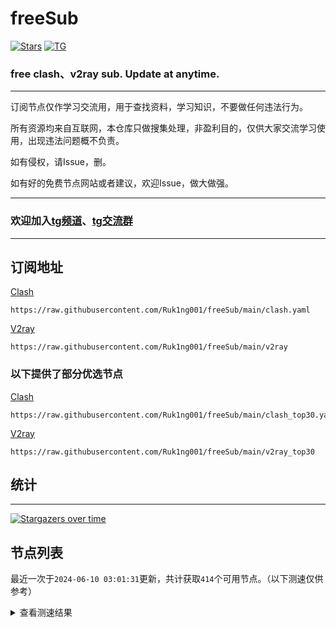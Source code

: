 # freeSub
[![Stars](https://img.shields.io/github/stars/Ruk1ng001/freeSub)](https://github.com/Ruk1ng001/freeSub/stargazers)
[![TG](https://img.shields.io/badge/Telegram-gray?logo=Telegram)](https://t.me/Ruk1ng001)
### free clash、v2ray sub. Update at anytime.

---

订阅节点仅作学习交流用，用于查找资料，学习知识，不要做任何违法行为。

所有资源均来自互联网，本仓库只做搜集处理，非盈利目的，仅供大家交流学习使用，出现违法问题概不负责。

如有侵权，请Issue，删。

如有好的免费节点网站或者建议，欢迎Issue，做大做强。

---

### 欢迎加入[tg频道](https://t.me/Ruk1ng001)、[tg交流群](https://t.me/+-e-b04EE5Cw2NmU1)

---

## 订阅地址
[Clash](https://raw.githubusercontent.com/Ruk1ng001/freeSub/main/clash.yaml)
```
https://raw.githubusercontent.com/Ruk1ng001/freeSub/main/clash.yaml
```
[V2ray](https://raw.githubusercontent.com/Ruk1ng001/freeSub/main/v2ray)
```
https://raw.githubusercontent.com/Ruk1ng001/freeSub/main/v2ray
```
### 以下提供了部分优选节点

[Clash](https://raw.githubusercontent.com/Ruk1ng001/freeSub/main/clash_top30.yaml)
```
https://raw.githubusercontent.com/Ruk1ng001/freeSub/main/clash_top30.yaml
```
[V2ray](https://raw.githubusercontent.com/Ruk1ng001/freeSub/main/v2ray_top30)
```
https://raw.githubusercontent.com/Ruk1ng001/freeSub/main/v2ray_top30
```

## 统计

---

[![Stargazers over time](https://starchart.cc/Ruk1ng001/freeSub.svg)](https://starchart.cc/Ruk1ng001/freeSub)

## 节点列表

最近一次于`2024-06-10 03:01:31`更新，共计获取`414`个可用节点。（以下测速仅供参考）

<details> <summary>查看测速结果</summary>

| 序号 | 节点 | 带宽 | 延迟 |
|:--:|:--:|:--:|:--:|
 | 1 | HK😈github.com/Ruk1ng001_-1651480444 | 4.13MB/s | 396.00ms |
 | 2 | HK😈github.com/Ruk1ng001_-374791528 | 3.98MB/s | 412.00ms |
 | 3 | CA😈github.com/Ruk1ng001_1849366068 | 3.79MB/s | 438.00ms |
 | 4 | SG😈github.com/Ruk1ng001_-559144570 | 3.71MB/s | 611.00ms |
 | 5 | SG😈github.com/Ruk1ng001_-461825117 | 3.64MB/s | 644.00ms |
 | 6 | SG😈github.com/Ruk1ng001_246982303 | 3.61MB/s | 595.00ms |
 | 7 | SG😈github.com/Ruk1ng001_-1606721843 | 3.53MB/s | 592.00ms |
 | 8 | SG😈github.com/Ruk1ng001_-2037179900 | 3.50MB/s | 609.00ms |
 | 9 | SG😈github.com/Ruk1ng001_647515198 | 3.46MB/s | 637.00ms |
 | 10 | SG😈github.com/Ruk1ng001_-187321757 | 3.45MB/s | 688.00ms |
 | 11 | SG😈github.com/Ruk1ng001_-79216298 | 3.35MB/s | 790.00ms |
 | 12 | SG😈github.com/Ruk1ng001_1338708531 | 3.33MB/s | 574.00ms |
 | 13 | SG😈github.com/Ruk1ng001_-759104035 | 3.33MB/s | 828.00ms |
 | 14 | JP😈github.com/Ruk1ng001_1366018323 | 3.31MB/s | 645.00ms |
 | 15 | SG😈github.com/Ruk1ng001_-1921750916 | 3.29MB/s | 687.00ms |
 | 16 | Other😈github.com/Ruk1ng001_602995072 | 3.24MB/s | 451.00ms |
 | 17 | JP😈github.com/Ruk1ng001_1260777714 | 3.23MB/s | 716.00ms |
 | 18 | SG😈github.com/Ruk1ng001_526691021 | 3.14MB/s | 608.00ms |
 | 19 | SG😈github.com/Ruk1ng001_-517296329 | 3.13MB/s | 778.00ms |
 | 20 | SG😈github.com/Ruk1ng001_-314241037 | 3.13MB/s | 673.00ms |
 | 21 | SG😈github.com/Ruk1ng001_944274665 | 3.12MB/s | 659.00ms |
 | 22 | SG😈github.com/Ruk1ng001_1468378961 | 3.10MB/s | 762.00ms |
 | 23 | SG😈github.com/Ruk1ng001_-2031850954 | 3.06MB/s | 663.00ms |
 | 24 | SG😈github.com/Ruk1ng001_1407361032 | 3.05MB/s | 623.00ms |
 | 25 | SG😈github.com/Ruk1ng001_-2023935664 | 3.03MB/s | 825.00ms |
 | 26 | SG😈github.com/Ruk1ng001_339902524 | 3.02MB/s | 673.00ms |
 | 27 | SG😈github.com/Ruk1ng001_1129886123 | 3.02MB/s | 642.00ms |
 | 28 | SG😈github.com/Ruk1ng001_-119933213 | 2.98MB/s | 636.00ms |
 | 29 | CN😈github.com/Ruk1ng001_688576700 | 2.97MB/s | 727.00ms |
 | 30 | SG😈github.com/Ruk1ng001_550871348 | 2.97MB/s | 651.00ms |
 | 31 | SG😈github.com/Ruk1ng001_-346607486 | 2.96MB/s | 657.00ms |
 | 32 | SG😈github.com/Ruk1ng001_-94688890 | 2.96MB/s | 821.00ms |
 | 33 | SG😈github.com/Ruk1ng001_-1245330295 | 2.91MB/s | 661.00ms |
 | 34 | SG😈github.com/Ruk1ng001_445180895 | 2.90MB/s | 911.00ms |
 | 35 | JP😈github.com/Ruk1ng001_-1455718177 | 2.89MB/s | 573.00ms |
 | 36 | CN😈github.com/Ruk1ng001_-1445423274 | 2.85MB/s | 342.00ms |
 | 37 | SG😈github.com/Ruk1ng001_1136551467 | 2.76MB/s | 656.00ms |
 | 38 | SG😈github.com/Ruk1ng001_-808229198 | 2.61MB/s | 846.00ms |
 | 39 | CN😈github.com/Ruk1ng001_-1437563166 | 2.61MB/s | 317.00ms |
 | 40 | JP😈github.com/Ruk1ng001_1145725734 | 2.37MB/s | 897.00ms |
 | 41 | CN😈github.com/Ruk1ng001_-372369807 | 2.30MB/s | 462.00ms |
 | 42 | SG😈github.com/Ruk1ng001_526474606 | 2.25MB/s | 699.00ms |
 | 43 | SG😈github.com/Ruk1ng001_-476011530 | 2.21MB/s | 686.00ms |
 | 44 | JP😈github.com/Ruk1ng001_-1990115634 | 2.20MB/s | 552.00ms |
 | 45 | JP😈github.com/Ruk1ng001_1063907809 | 2.18MB/s | 691.00ms |
 | 46 | KR😈github.com/Ruk1ng001_666683947 | 2.06MB/s | 621.00ms |
 | 47 | TW😈github.com/Ruk1ng001_-377747700 | 2.04MB/s | 1718.00ms |
 | 48 | SG😈github.com/Ruk1ng001_1626271384 | 1.98MB/s | 678.00ms |
 | 49 | UM😈github.com/Ruk1ng001_532150856 | 1.90MB/s | 823.00ms |
 | 50 | CH😈github.com/Ruk1ng001_-1001960495 | 1.84MB/s | 1894.00ms |
 | 51 | Asia😈github.com/Ruk1ng001_377924239 | 1.79MB/s | 2997.00ms |
 | 52 | TW😈github.com/Ruk1ng001_-217803384 | 1.71MB/s | 823.00ms |
 | 53 | SG😈github.com/Ruk1ng001_-2091260362 | 1.69MB/s | 1026.00ms |
 | 54 | SG😈github.com/Ruk1ng001_-1346443309 | 1.67MB/s | 992.00ms |
 | 55 | CN😈github.com/Ruk1ng001_-1037551786 | 1.63MB/s | 538.00ms |
 | 56 | SG😈github.com/Ruk1ng001_-48791269 | 1.56MB/s | 1077.00ms |
 | 57 | KR😈github.com/Ruk1ng001_-252815427 | 1.50MB/s | 525.00ms |
 | 58 | CA😈github.com/Ruk1ng001_-1094650613 | 1.49MB/s | 1365.00ms |
 | 59 | CA😈github.com/Ruk1ng001_473767417 | 1.49MB/s | 1272.00ms |
 | 60 | UM😈github.com/Ruk1ng001_-1854220294 | 1.45MB/s | 905.00ms |
 | 61 | UM😈github.com/Ruk1ng001_114711799 | 1.43MB/s | 1019.00ms |
 | 62 | CA😈github.com/Ruk1ng001_-883207488 | 1.42MB/s | 1490.00ms |
 | 63 | TW😈github.com/Ruk1ng001_-918626143 | 1.42MB/s | 1661.00ms |
 | 64 | HK😈github.com/Ruk1ng001_-592931911 | 1.39MB/s | 939.00ms |
 | 65 | HK😈github.com/Ruk1ng001_-53588819 | 1.36MB/s | 797.00ms |
 | 66 | CA😈github.com/Ruk1ng001_-1037727474 | 1.35MB/s | 1465.00ms |
 | 67 | Americas😈github.com/Ruk1ng001_200979588 | 1.29MB/s | 1411.00ms |
 | 68 | Americas😈github.com/Ruk1ng001_1957293669 | 1.25MB/s | 1037.00ms |
 | 69 | UM😈github.com/Ruk1ng001_-1722029935 | 1.25MB/s | 1158.00ms |
 | 70 | CA😈github.com/Ruk1ng001_1626132040 | 1.25MB/s | 1679.00ms |
 | 71 | UM😈github.com/Ruk1ng001_-1316915148 | 1.24MB/s | 2072.00ms |
 | 72 | NL😈github.com/Ruk1ng001_1446756680 | 1.23MB/s | 956.00ms |
 | 73 | CA😈github.com/Ruk1ng001_-197129898 | 1.23MB/s | 1484.00ms |
 | 74 | JP😈github.com/Ruk1ng001_2104920200 | 1.23MB/s | 820.00ms |
 | 75 | CA😈github.com/Ruk1ng001_1321573364 | 1.21MB/s | 1022.00ms |
 | 76 | CA😈github.com/Ruk1ng001_-355151149 | 1.20MB/s | 1598.00ms |
 | 77 | UM😈github.com/Ruk1ng001_629981807 | 1.20MB/s | 1051.00ms |
 | 78 | SG😈github.com/Ruk1ng001_-1478423456 | 1.14MB/s | 444.00ms |
 | 79 | CA😈github.com/Ruk1ng001_-445362946 | 1.13MB/s | 1528.00ms |
 | 80 | HK😈github.com/Ruk1ng001_1684097076 | 1.12MB/s | 1148.00ms |
 | 81 | Americas😈github.com/Ruk1ng001_-1039305949 | 1.12MB/s | 1189.00ms |
 | 82 | Euro😈github.com/Ruk1ng001_1960016614 | 1.08MB/s | 1780.00ms |
 | 83 | CA😈github.com/Ruk1ng001_-1732463904 | 1.06MB/s | 1815.00ms |
 | 84 | UM😈github.com/Ruk1ng001_-179314871 | 1.06MB/s | 1692.00ms |
 | 85 | CA😈github.com/Ruk1ng001_1107270903 | 1.05MB/s | 1784.00ms |
 | 86 | CA😈github.com/Ruk1ng001_692031390 | 1.04MB/s | 1821.00ms |
 | 87 | UM😈github.com/Ruk1ng001_2054894954 | 1.02MB/s | 1188.00ms |
 | 88 | UM😈github.com/Ruk1ng001_-2100351759 | 1.02MB/s | 1232.00ms |
 | 89 | TW😈github.com/Ruk1ng001_992932582 | 1.01MB/s | 2215.00ms |
 | 90 | CN😈github.com/Ruk1ng001_627584863 | 1.01MB/s | 1351.00ms |
 | 91 | UM😈github.com/Ruk1ng001_-1986465562 | 1023.79KB/s | 1196.00ms |
 | 92 | HK😈github.com/Ruk1ng001_-1850575116 | 1022.52KB/s | 1751.00ms |
 | 93 | CA😈github.com/Ruk1ng001_878724872 | 1022.48KB/s | 1559.00ms |
 | 94 | CA😈github.com/Ruk1ng001_1610677667 | 1015.76KB/s | 1846.00ms |
 | 95 | US😈github.com/Ruk1ng001_-1409672655 | 1015.20KB/s | 1269.00ms |
 | 96 | HK😈github.com/Ruk1ng001_1701022103 | 1007.95KB/s | 1538.00ms |
 | 97 | RU😈github.com/Ruk1ng001_528691366 | 1006.25KB/s | 1735.00ms |
 | 98 | Euro😈github.com/Ruk1ng001_25263239 | 1004.42KB/s | 1604.00ms |
 | 99 | UM😈github.com/Ruk1ng001_1472351678 | 994.23KB/s | 1239.00ms |
 | 100 | HK😈github.com/Ruk1ng001_376741775 | 992.09KB/s | 1804.00ms |
 | 101 | Other😈github.com/Ruk1ng001_1258538554 | 986.90KB/s | 1414.00ms |
 | 102 | CN😈github.com/Ruk1ng001_-458616036 | 983.01KB/s | 1299.00ms |
 | 103 | FR😈github.com/Ruk1ng001_-1428083914 | 971.65KB/s | 839.00ms |
 | 104 | NL😈github.com/Ruk1ng001_-1015548933 | 964.06KB/s | 1389.00ms |
 | 105 | UM😈github.com/Ruk1ng001_-1920061911 | 957.75KB/s | 1393.00ms |
 | 106 | Americas😈github.com/Ruk1ng001_1872203785 | 945.99KB/s | 1889.00ms |
 | 107 | NL😈github.com/Ruk1ng001_-1059410687 | 936.48KB/s | 1388.00ms |
 | 108 | Americas😈github.com/Ruk1ng001_1388672434 | 933.53KB/s | 1974.00ms |
 | 109 | CA😈github.com/Ruk1ng001_1132634313 | 931.57KB/s | 963.00ms |
 | 110 | US😈github.com/Ruk1ng001_351015876 | 927.27KB/s | 1592.00ms |
 | 111 | Other😈github.com/Ruk1ng001_377072316 | 926.86KB/s | 968.00ms |
 | 112 | CN😈github.com/Ruk1ng001_-1830203450 | 911.21KB/s | 1311.00ms |
 | 113 | RU😈github.com/Ruk1ng001_2002540013 | 907.09KB/s | 1064.00ms |
 | 114 | GB😈github.com/Ruk1ng001_1177065617 | 902.74KB/s | 1017.00ms |
 | 115 | CA😈github.com/Ruk1ng001_1922561286 | 893.02KB/s | 1608.00ms |
 | 116 | PL😈github.com/Ruk1ng001_-2052711301 | 891.32KB/s | 819.00ms |
 | 117 | Other😈github.com/Ruk1ng001_1940263112 | 887.07KB/s | 1024.00ms |
 | 118 | PL😈github.com/Ruk1ng001_232938967 | 886.37KB/s | 872.00ms |
 | 119 | CA😈github.com/Ruk1ng001_-1555499648 | 884.72KB/s | 1568.00ms |
 | 120 | LT😈github.com/Ruk1ng001_1266389250 | 880.43KB/s | 1457.00ms |
 | 121 | CN😈github.com/Ruk1ng001_-1317370801 | 878.97KB/s | 1276.00ms |
 | 122 | CN😈github.com/Ruk1ng001_-112807792 | 873.44KB/s | 362.00ms |
 | 123 | HK😈github.com/Ruk1ng001_1925972135 | 871.53KB/s | 1681.00ms |
 | 124 | US😈github.com/Ruk1ng001_1506970697 | 869.36KB/s | 1452.00ms |
 | 125 | CA😈github.com/Ruk1ng001_2013868286 | 866.19KB/s | 1641.00ms |
 | 126 | SE😈github.com/Ruk1ng001_2088514619 | 865.70KB/s | 983.00ms |
 | 127 | SG😈github.com/Ruk1ng001_1227289747 | 857.74KB/s | 1037.00ms |
 | 128 | Other😈github.com/Ruk1ng001_1125428472 | 852.46KB/s | 1741.00ms |
 | 129 | FR😈github.com/Ruk1ng001_1511055292 | 850.63KB/s | 1666.00ms |
 | 130 | FR😈github.com/Ruk1ng001_-695916869 | 844.98KB/s | 1400.00ms |
 | 131 | NO😈github.com/Ruk1ng001_-1277862331 | 844.72KB/s | 1557.00ms |
 | 132 | PL😈github.com/Ruk1ng001_1831781205 | 842.82KB/s | 821.00ms |
 | 133 | GB😈github.com/Ruk1ng001_-1570583276 | 837.85KB/s | 766.00ms |
 | 134 | CA😈github.com/Ruk1ng001_-29038894 | 837.65KB/s | 1690.00ms |
 | 135 | CN😈github.com/Ruk1ng001_-523492545 | 832.69KB/s | 1521.00ms |
 | 136 | NL😈github.com/Ruk1ng001_-730927187 | 826.54KB/s | 752.00ms |
 | 137 | KR😈github.com/Ruk1ng001_-1492631877 | 823.88KB/s | 573.00ms |
 | 138 | US😈github.com/Ruk1ng001_856733282 | 819.89KB/s | 1379.00ms |
 | 139 | CN😈github.com/Ruk1ng001_1154722683 | 815.49KB/s | 1001.00ms |
 | 140 | US😈github.com/Ruk1ng001_1490566360 | 804.01KB/s | 802.00ms |
 | 141 | HK😈github.com/Ruk1ng001_-959133039 | 802.61KB/s | 1673.00ms |
 | 142 | RU😈github.com/Ruk1ng001_1716306703 | 801.54KB/s | 1219.00ms |
 | 143 | HK😈github.com/Ruk1ng001_1973023525 | 794.45KB/s | 1681.00ms |
 | 144 | PL😈github.com/Ruk1ng001_567418490 | 793.29KB/s | 873.00ms |
 | 145 | Other😈github.com/Ruk1ng001_-373948873 | 791.66KB/s | 948.00ms |
 | 146 | US😈github.com/Ruk1ng001_1749122084 | 791.11KB/s | 774.00ms |
 | 147 | HK😈github.com/Ruk1ng001_451823021 | 783.54KB/s | 1859.00ms |
 | 148 | CA😈github.com/Ruk1ng001_1223697151 | 779.98KB/s | 1958.00ms |
 | 149 | CA😈github.com/Ruk1ng001_747465568 | 763.47KB/s | 2090.00ms |
 | 150 | CN😈github.com/Ruk1ng001_-1379830420 | 761.96KB/s | 1304.00ms |
 | 151 | US😈github.com/Ruk1ng001_-594827141 | 760.42KB/s | 1128.00ms |
 | 152 | Euro😈github.com/Ruk1ng001_-1646686877 | 755.23KB/s | 1682.00ms |
 | 153 | FR😈github.com/Ruk1ng001_-1815876387 | 753.96KB/s | 896.00ms |
 | 154 | FR😈github.com/Ruk1ng001_-552765619 | 751.60KB/s | 875.00ms |
 | 155 | GB😈github.com/Ruk1ng001_-1780153314 | 749.74KB/s | 721.00ms |
 | 156 | TW😈github.com/Ruk1ng001_1188871526 | 748.74KB/s | 854.00ms |
 | 157 | Other😈github.com/Ruk1ng001_-331801907 | 747.25KB/s | 749.00ms |
 | 158 | Euro😈github.com/Ruk1ng001_1455062586 | 746.70KB/s | 1325.00ms |
 | 159 | CA😈github.com/Ruk1ng001_-1675528914 | 741.79KB/s | 1451.00ms |
 | 160 | GB😈github.com/Ruk1ng001_1856774158 | 738.63KB/s | 1058.00ms |
 | 161 | Other😈github.com/Ruk1ng001_-1553521564 | 738.55KB/s | 1002.00ms |
 | 162 | GB😈github.com/Ruk1ng001_-619836467 | 724.21KB/s | 1015.00ms |
 | 163 | UM😈github.com/Ruk1ng001_-142403679 | 718.63KB/s | 1006.00ms |
 | 164 | Americas😈github.com/Ruk1ng001_851266038 | 718.37KB/s | 1698.00ms |
 | 165 | Other😈github.com/Ruk1ng001_1469774087 | 717.18KB/s | 994.00ms |
 | 166 | CA😈github.com/Ruk1ng001_610920344 | 715.56KB/s | 2018.00ms |
 | 167 | US😈github.com/Ruk1ng001_1650935518 | 714.58KB/s | 765.00ms |
 | 168 | TW😈github.com/Ruk1ng001_-992709008 | 714.35KB/s | 1553.00ms |
 | 169 | FI😈github.com/Ruk1ng001_2050354158 | 711.03KB/s | 1340.00ms |
 | 170 | Other😈github.com/Ruk1ng001_1265616396 | 708.91KB/s | 1023.00ms |
 | 171 | FR😈github.com/Ruk1ng001_789564023 | 700.19KB/s | 1261.00ms |
 | 172 | US😈github.com/Ruk1ng001_-510164109 | 690.13KB/s | 1525.00ms |
 | 173 | FR😈github.com/Ruk1ng001_-1611703640 | 683.07KB/s | 1176.00ms |
 | 174 | US😈github.com/Ruk1ng001_1114225157 | 674.59KB/s | 938.00ms |
 | 175 | UM😈github.com/Ruk1ng001_164937138 | 673.79KB/s | 973.00ms |
 | 176 | US😈github.com/Ruk1ng001_-1626924134 | 665.84KB/s | 967.00ms |
 | 177 | US😈github.com/Ruk1ng001_-659159741 | 665.66KB/s | 966.00ms |
 | 178 | FR😈github.com/Ruk1ng001_-416544445 | 662.02KB/s | 1063.00ms |
 | 179 | US😈github.com/Ruk1ng001_808475711 | 659.53KB/s | 982.00ms |
 | 180 | US😈github.com/Ruk1ng001_1446474998 | 655.70KB/s | 966.00ms |
 | 181 | HK😈github.com/Ruk1ng001_554334355 | 646.72KB/s | 1866.00ms |
 | 182 | FR😈github.com/Ruk1ng001_-790404634 | 639.96KB/s | 914.00ms |
 | 183 | HK😈github.com/Ruk1ng001_870659819 | 637.61KB/s | 1623.00ms |
 | 184 | US😈github.com/Ruk1ng001_-45940764 | 631.31KB/s | 1011.00ms |
 | 185 | FR😈github.com/Ruk1ng001_-549524324 | 629.87KB/s | 1537.00ms |
 | 186 | US😈github.com/Ruk1ng001_575230156 | 629.57KB/s | 1020.00ms |
 | 187 | FR😈github.com/Ruk1ng001_-13297711 | 627.69KB/s | 1290.00ms |
 | 188 | SG😈github.com/Ruk1ng001_1345792036 | 626.59KB/s | 1084.00ms |
 | 189 | US😈github.com/Ruk1ng001_-264327907 | 623.78KB/s | 974.00ms |
 | 190 | HK😈github.com/Ruk1ng001_-1790088701 | 620.72KB/s | 1946.00ms |
 | 191 | HK😈github.com/Ruk1ng001_938775645 | 612.52KB/s | 1813.00ms |
 | 192 | UM😈github.com/Ruk1ng001_-1666842268 | 610.52KB/s | 2116.00ms |
 | 193 | KR😈github.com/Ruk1ng001_1407331690 | 607.49KB/s | 1050.00ms |
 | 194 | US😈github.com/Ruk1ng001_-1918453861 | 597.48KB/s | 814.00ms |
 | 195 | FR😈github.com/Ruk1ng001_589236884 | 595.46KB/s | 1861.00ms |
 | 196 | CN😈github.com/Ruk1ng001_-740276933 | 587.77KB/s | 1452.00ms |
 | 197 | CA😈github.com/Ruk1ng001_1851543490 | 586.62KB/s | 2087.00ms |
 | 198 | CN😈github.com/Ruk1ng001_-1843361734 | 584.44KB/s | 882.00ms |
 | 199 | HK😈github.com/Ruk1ng001_325520466 | 580.14KB/s | 1663.00ms |
 | 200 | Americas😈github.com/Ruk1ng001_1259541553 | 579.66KB/s | 1195.00ms |
 | 201 | CA😈github.com/Ruk1ng001_-1296741748 | 575.33KB/s | 2203.00ms |
 | 202 | NL😈github.com/Ruk1ng001_534039023 | 571.14KB/s | 1122.00ms |
 | 203 | Asia😈github.com/Ruk1ng001_87987879 | 554.73KB/s | 1347.00ms |
 | 204 | CN😈github.com/Ruk1ng001_859471878 | 548.10KB/s | 1041.00ms |
 | 205 | CN😈github.com/Ruk1ng001_-1885233791 | 543.77KB/s | 1619.00ms |
 | 206 | FI😈github.com/Ruk1ng001_1710689572 | 530.86KB/s | 1045.00ms |
 | 207 | HK😈github.com/Ruk1ng001_-1432403749 | 512.25KB/s | 1712.00ms |
 | 208 | CN😈github.com/Ruk1ng001_-1174444579 | 507.90KB/s | 1041.00ms |
 | 209 | CN😈github.com/Ruk1ng001_251629427 | 503.55KB/s | 1350.00ms |
 | 210 | UM😈github.com/Ruk1ng001_-1827284712 | 501.69KB/s | 1665.00ms |
 | 211 | SG😈github.com/Ruk1ng001_-1158400826 | 494.72KB/s | 824.00ms |
 | 212 | CA😈github.com/Ruk1ng001_-835428982 | 487.31KB/s | 1848.00ms |
 | 213 | Other😈github.com/Ruk1ng001_1086922309 | 485.31KB/s | 1916.00ms |
 | 214 | FR😈github.com/Ruk1ng001_49151771 | 472.21KB/s | 1104.00ms |
 | 215 | FR😈github.com/Ruk1ng001_738482068 | 464.18KB/s | 1864.00ms |
 | 216 | CA😈github.com/Ruk1ng001_-255750114 | 458.25KB/s | 1934.00ms |
 | 217 | CA😈github.com/Ruk1ng001_474559295 | 451.72KB/s | 2226.00ms |
 | 218 | FR😈github.com/Ruk1ng001_1128113646 | 440.21KB/s | 929.00ms |
 | 219 | HK😈github.com/Ruk1ng001_685956321 | 437.32KB/s | 1980.00ms |
 | 220 | RU😈github.com/Ruk1ng001_2036861106 | 419.47KB/s | 1286.00ms |
 | 221 | NL😈github.com/Ruk1ng001_1976716724 | 414.34KB/s | 1148.00ms |
 | 222 | Other😈github.com/Ruk1ng001_1582206346 | 405.72KB/s | 1789.00ms |
 | 223 | HK😈github.com/Ruk1ng001_-769803878 | 399.39KB/s | 1603.00ms |
 | 224 | TW😈github.com/Ruk1ng001_-1787215973 | 398.30KB/s | 1988.00ms |
 | 225 | HK😈github.com/Ruk1ng001_959108807 | 396.65KB/s | 2197.00ms |
 | 226 | FR😈github.com/Ruk1ng001_1514432225 | 396.35KB/s | 1874.00ms |
 | 227 | FR😈github.com/Ruk1ng001_2045795544 | 396.04KB/s | 1145.00ms |
 | 228 | HK😈github.com/Ruk1ng001_226062008 | 388.71KB/s | 2223.00ms |
 | 229 | TR😈github.com/Ruk1ng001_-369446960 | 386.96KB/s | 1101.00ms |
 | 230 | NL😈github.com/Ruk1ng001_-826808343 | 384.45KB/s | 1338.00ms |
 | 231 | HK😈github.com/Ruk1ng001_881172169 | 382.97KB/s | 2169.00ms |
 | 232 | FR😈github.com/Ruk1ng001_1063657475 | 381.90KB/s | 2114.00ms |
 | 233 | HK😈github.com/Ruk1ng001_-1040383912 | 379.54KB/s | 1939.00ms |
 | 234 | Americas😈github.com/Ruk1ng001_-1175857349 | 379.26KB/s | 2987.00ms |
 | 235 | HK😈github.com/Ruk1ng001_-409876956 | 375.91KB/s | 1564.00ms |
 | 236 | HK😈github.com/Ruk1ng001_-625979277 | 372.06KB/s | 1629.00ms |
 | 237 | FR😈github.com/Ruk1ng001_2065431990 | 371.73KB/s | 1407.00ms |
 | 238 | HK😈github.com/Ruk1ng001_380889800 | 370.82KB/s | 2181.00ms |
 | 239 | HK😈github.com/Ruk1ng001_-2129823979 | 368.36KB/s | 1615.00ms |
 | 240 | PL😈github.com/Ruk1ng001_727207495 | 367.44KB/s | 1313.00ms |
 | 241 | CN😈github.com/Ruk1ng001_1918778292 | 366.52KB/s | 1300.00ms |
 | 242 | HK😈github.com/Ruk1ng001_-2076177340 | 365.58KB/s | 2028.00ms |
 | 243 | HK😈github.com/Ruk1ng001_915777473 | 363.37KB/s | 1615.00ms |
 | 244 | CA😈github.com/Ruk1ng001_-745483913 | 349.20KB/s | 2459.00ms |
 | 245 | Other😈github.com/Ruk1ng001_-1304593122 | 346.78KB/s | 694.00ms |
 | 246 | Euro😈github.com/Ruk1ng001_-1754801692 | 344.22KB/s | 635.00ms |
 | 247 | HK😈github.com/Ruk1ng001_291522958 | 337.92KB/s | 2106.00ms |
 | 248 | HK😈github.com/Ruk1ng001_1262102554 | 329.79KB/s | 1934.00ms |
 | 249 | HK😈github.com/Ruk1ng001_-1964951578 | 327.00KB/s | 2173.00ms |
 | 250 | Asia😈github.com/Ruk1ng001_1837084213 | 319.95KB/s | 1405.00ms |
 | 251 | CA😈github.com/Ruk1ng001_422093088 | 319.47KB/s | 1862.00ms |
 | 252 | HK😈github.com/Ruk1ng001_1514907692 | 314.82KB/s | 1960.00ms |
 | 253 | CA😈github.com/Ruk1ng001_-779622335 | 314.41KB/s | 1869.00ms |
 | 254 | CA😈github.com/Ruk1ng001_-828140108 | 310.82KB/s | 1718.00ms |
 | 255 | TW😈github.com/Ruk1ng001_1424009739 | 308.34KB/s | 1859.00ms |
 | 256 | PL😈github.com/Ruk1ng001_-1389362920 | 307.09KB/s | 1464.00ms |
 | 257 | CA😈github.com/Ruk1ng001_1885262548 | 305.06KB/s | 1589.00ms |
 | 258 | FR😈github.com/Ruk1ng001_118942455 | 292.62KB/s | 2244.00ms |
 | 259 | KR😈github.com/Ruk1ng001_-559168741 | 287.34KB/s | 1837.00ms |
 | 260 | CA😈github.com/Ruk1ng001_-518999315 | 286.36KB/s | 2299.00ms |
 | 261 | PL😈github.com/Ruk1ng001_-677491894 | 285.49KB/s | 1349.00ms |
 | 262 | FR😈github.com/Ruk1ng001_-726199911 | 283.07KB/s | 2203.00ms |
 | 263 | HK😈github.com/Ruk1ng001_968073 | 279.77KB/s | 1686.00ms |
 | 264 | JP😈github.com/Ruk1ng001_-2134533757 | 277.27KB/s | 2235.00ms |
 | 265 | CA😈github.com/Ruk1ng001_-1340086646 | 272.98KB/s | 2071.00ms |
 | 266 | FR😈github.com/Ruk1ng001_1458109122 | 269.27KB/s | 2212.00ms |
 | 267 | HK😈github.com/Ruk1ng001_-1686216974 | 266.15KB/s | 1684.00ms |
 | 268 | GB😈github.com/Ruk1ng001_1260757595 | 262.92KB/s | 1242.00ms |
 | 269 | HK😈github.com/Ruk1ng001_-1714053874 | 262.23KB/s | 2782.00ms |
 | 270 | Other😈github.com/Ruk1ng001_532687243 | 258.36KB/s | 1128.00ms |
 | 271 | HK😈github.com/Ruk1ng001_1710779491 | 257.53KB/s | 2461.00ms |
 | 272 | UM😈github.com/Ruk1ng001_1058442384 | 250.46KB/s | 1346.00ms |
 | 273 | CA😈github.com/Ruk1ng001_-1541825533 | 248.76KB/s | 1393.00ms |
 | 274 | PL😈github.com/Ruk1ng001_1391354938 | 245.13KB/s | 1028.00ms |
 | 275 | CN😈github.com/Ruk1ng001_-725283801 | 244.90KB/s | 2444.00ms |
 | 276 | HK😈github.com/Ruk1ng001_-927076849 | 244.78KB/s | 2154.00ms |
 | 277 | Euro😈github.com/Ruk1ng001_1367369137 | 238.05KB/s | 993.00ms |
 | 278 | HK😈github.com/Ruk1ng001_-1181678781 | 236.07KB/s | 1704.00ms |
 | 279 | HK😈github.com/Ruk1ng001_570445749 | 234.81KB/s | 2475.00ms |
 | 280 | CA😈github.com/Ruk1ng001_-98060782 | 234.06KB/s | 2194.00ms |
 | 281 | FR😈github.com/Ruk1ng001_1037780964 | 233.26KB/s | 880.00ms |
 | 282 | PL😈github.com/Ruk1ng001_-336020870 | 227.84KB/s | 1353.00ms |
 | 283 | US😈github.com/Ruk1ng001_-94921818 | 223.68KB/s | 1035.00ms |
 | 284 | FR😈github.com/Ruk1ng001_-379124212 | 220.43KB/s | 1772.00ms |
 | 285 | PL😈github.com/Ruk1ng001_232560701 | 219.11KB/s | 2933.00ms |
 | 286 | PL😈github.com/Ruk1ng001_-1541685197 | 212.92KB/s | 879.00ms |
 | 287 | CA😈github.com/Ruk1ng001_-494522134 | 211.57KB/s | 2203.00ms |
 | 288 | CA😈github.com/Ruk1ng001_-135313776 | 211.47KB/s | 1923.00ms |
 | 289 | CA😈github.com/Ruk1ng001_-1642046963 | 210.20KB/s | 2353.00ms |
 | 290 | CA😈github.com/Ruk1ng001_-1890001595 | 209.77KB/s | 2377.00ms |
 | 291 | FR😈github.com/Ruk1ng001_995614948 | 209.50KB/s | 2164.00ms |
 | 292 | DE😈github.com/Ruk1ng001_-2059086342 | 208.66KB/s | 1241.00ms |
 | 293 | FR😈github.com/Ruk1ng001_628145102 | 206.97KB/s | 2314.00ms |
 | 294 | CA😈github.com/Ruk1ng001_854038349 | 206.24KB/s | 2346.00ms |
 | 295 | FI😈github.com/Ruk1ng001_-924341426 | 205.30KB/s | 1560.00ms |
 | 296 | FR😈github.com/Ruk1ng001_475009219 | 203.70KB/s | 2243.00ms |
 | 297 | SE😈github.com/Ruk1ng001_618408353 | 197.25KB/s | 1440.00ms |
 | 298 | FR😈github.com/Ruk1ng001_-390927278 | 195.69KB/s | 2398.00ms |
 | 299 | DE😈github.com/Ruk1ng001_-2140880176 | 195.66KB/s | 938.00ms |
 | 300 | DE😈github.com/Ruk1ng001_-2005356226 | 189.75KB/s | 1153.00ms |
 | 301 | DE😈github.com/Ruk1ng001_820586957 | 189.40KB/s | 1143.00ms |
 | 302 | DE😈github.com/Ruk1ng001_-1884911779 | 187.59KB/s | 1132.00ms |
 | 303 | JP😈github.com/Ruk1ng001_-545808329 | 187.22KB/s | 525.00ms |
 | 304 | DE😈github.com/Ruk1ng001_1853798928 | 186.35KB/s | 1114.00ms |
 | 305 | US😈github.com/Ruk1ng001_-1994847383 | 185.28KB/s | 935.00ms |
 | 306 | NL😈github.com/Ruk1ng001_-316482451 | 184.23KB/s | 1004.00ms |
 | 307 | DE😈github.com/Ruk1ng001_677993307 | 181.76KB/s | 1160.00ms |
 | 308 | DE😈github.com/Ruk1ng001_2046661645 | 179.67KB/s | 1235.00ms |
 | 309 | FI😈github.com/Ruk1ng001_261285732 | 177.81KB/s | 1314.00ms |
 | 310 | UM😈github.com/Ruk1ng001_664774932 | 175.24KB/s | 1643.00ms |
 | 311 | DE😈github.com/Ruk1ng001_-1822289774 | 175.08KB/s | 1089.00ms |
 | 312 | PL😈github.com/Ruk1ng001_628322009 | 173.65KB/s | 2200.00ms |
 | 313 | HK😈github.com/Ruk1ng001_-487893879 | 173.34KB/s | 2453.00ms |
 | 314 | HK😈github.com/Ruk1ng001_825606188 | 173.18KB/s | 2669.00ms |
 | 315 | SE😈github.com/Ruk1ng001_-1326152422 | 169.85KB/s | 1920.00ms |
 | 316 | Americas😈github.com/Ruk1ng001_-1100149371 | 168.72KB/s | 2360.00ms |
 | 317 | HK😈github.com/Ruk1ng001_802143582 | 167.58KB/s | 2387.00ms |
 | 318 | SG😈github.com/Ruk1ng001_1183312800 | 165.21KB/s | 1072.00ms |
 | 319 | Other😈github.com/Ruk1ng001_947111660 | 164.38KB/s | 574.00ms |
 | 320 | Euro😈github.com/Ruk1ng001_-72080606 | 164.14KB/s | 878.00ms |
 | 321 | FR😈github.com/Ruk1ng001_1428602512 | 163.03KB/s | 2455.00ms |
 | 322 | GB😈github.com/Ruk1ng001_-725265228 | 162.62KB/s | 2290.00ms |
 | 323 | NL😈github.com/Ruk1ng001_-1203663387 | 162.07KB/s | 1035.00ms |
 | 324 | DE😈github.com/Ruk1ng001_-1157089419 | 160.70KB/s | 1210.00ms |
 | 325 | Euro😈github.com/Ruk1ng001_16216811 | 159.70KB/s | 1207.00ms |
 | 326 | PL😈github.com/Ruk1ng001_610010861 | 156.06KB/s | 857.00ms |
 | 327 | DE😈github.com/Ruk1ng001_743245154 | 154.35KB/s | 1187.00ms |
 | 328 | DE😈github.com/Ruk1ng001_-47021732 | 151.90KB/s | 1218.00ms |
 | 329 | Other😈github.com/Ruk1ng001_1128060518 | 151.45KB/s | 473.00ms |
 | 330 | HK😈github.com/Ruk1ng001_-402107474 | 151.07KB/s | 2182.00ms |
 | 331 | RU😈github.com/Ruk1ng001_-724904097 | 150.78KB/s | 1314.00ms |
 | 332 | CN😈github.com/Ruk1ng001_852798755 | 150.67KB/s | 1681.00ms |
 | 333 | DE😈github.com/Ruk1ng001_-432965243 | 150.50KB/s | 1167.00ms |
 | 334 | DE😈github.com/Ruk1ng001_2070134522 | 150.49KB/s | 1203.00ms |
 | 335 | PL😈github.com/Ruk1ng001_430710048 | 149.94KB/s | 841.00ms |
 | 336 | FR😈github.com/Ruk1ng001_1547493110 | 148.28KB/s | 2438.00ms |
 | 337 | PL😈github.com/Ruk1ng001_25403157 | 148.26KB/s | 1867.00ms |
 | 338 | PL😈github.com/Ruk1ng001_-1202310742 | 147.92KB/s | 1463.00ms |
 | 339 | FR😈github.com/Ruk1ng001_1998144729 | 147.16KB/s | 1379.00ms |
 | 340 | FR😈github.com/Ruk1ng001_936188442 | 146.27KB/s | 1145.00ms |
 | 341 | PL😈github.com/Ruk1ng001_-158651700 | 146.01KB/s | 1275.00ms |
 | 342 | PL😈github.com/Ruk1ng001_72585541 | 145.13KB/s | 796.00ms |
 | 343 | PL😈github.com/Ruk1ng001_-1728090304 | 144.34KB/s | 1089.00ms |
 | 344 | CH😈github.com/Ruk1ng001_-1400900353 | 143.00KB/s | 1016.00ms |
 | 345 | DE😈github.com/Ruk1ng001_458165570 | 142.41KB/s | 1177.00ms |
 | 346 | TR😈github.com/Ruk1ng001_142175050 | 141.10KB/s | 1158.00ms |
 | 347 | JP😈github.com/Ruk1ng001_-164930089 | 140.12KB/s | 956.00ms |
 | 348 | US😈github.com/Ruk1ng001_132657256 | 139.63KB/s | 1606.00ms |
 | 349 | Euro😈github.com/Ruk1ng001_1125987866 | 137.64KB/s | 1384.00ms |
 | 350 | PL😈github.com/Ruk1ng001_-999976788 | 136.95KB/s | 1842.00ms |
 | 351 | HK😈github.com/Ruk1ng001_-427219706 | 134.11KB/s | 1865.00ms |
 | 352 | CA😈github.com/Ruk1ng001_1378137892 | 134.07KB/s | 2348.00ms |
 | 353 | HK😈github.com/Ruk1ng001_-918198480 | 133.80KB/s | 2621.00ms |
 | 354 | CA😈github.com/Ruk1ng001_-1218011449 | 130.30KB/s | 1783.00ms |
 | 355 | SE😈github.com/Ruk1ng001_1376575552 | 130.09KB/s | 1251.00ms |
 | 356 | Americas😈github.com/Ruk1ng001_1110951307 | 125.23KB/s | 2467.00ms |
 | 357 | UM😈github.com/Ruk1ng001_1263919475 | 124.67KB/s | 1305.00ms |
 | 358 | CA😈github.com/Ruk1ng001_-189472759 | 122.53KB/s | 2630.00ms |
 | 359 | FR😈github.com/Ruk1ng001_1972596040 | 121.82KB/s | 1265.00ms |
 | 360 | GB😈github.com/Ruk1ng001_-1849512140 | 121.46KB/s | 1363.00ms |
 | 361 | CA😈github.com/Ruk1ng001_-2040281828 | 120.56KB/s | 2183.00ms |
 | 362 | PL😈github.com/Ruk1ng001_-1673573971 | 119.69KB/s | 1097.00ms |
 | 363 | Other😈github.com/Ruk1ng001_-846571678 | 118.08KB/s | 1210.00ms |
 | 364 | PL😈github.com/Ruk1ng001_658470245 | 117.24KB/s | 2219.00ms |
 | 365 | CA😈github.com/Ruk1ng001_-318827955 | 115.18KB/s | 2143.00ms |
 | 366 | HK😈github.com/Ruk1ng001_-1468531102 | 114.31KB/s | 2664.00ms |
 | 367 | JP😈github.com/Ruk1ng001_582853362 | 113.36KB/s | 613.00ms |
 | 368 | SG😈github.com/Ruk1ng001_1302235713 | 112.84KB/s | 1577.00ms |
 | 369 | HK😈github.com/Ruk1ng001_1152412069 | 111.81KB/s | 2642.00ms |
 | 370 | SG😈github.com/Ruk1ng001_-876668655 | 111.70KB/s | 1756.00ms |
 | 371 | CN😈github.com/Ruk1ng001_-1022377743 | 111.48KB/s | 1781.00ms |
 | 372 | JP😈github.com/Ruk1ng001_-437949384 | 110.63KB/s | 700.00ms |
 | 373 | PL😈github.com/Ruk1ng001_-1409690240 | 110.36KB/s | 1525.00ms |
 | 374 | HK😈github.com/Ruk1ng001_1227200681 | 110.26KB/s | 2627.00ms |
 | 375 | SG😈github.com/Ruk1ng001_-922419383 | 109.32KB/s | 1311.00ms |
 | 376 | UM😈github.com/Ruk1ng001_-1031259214 | 108.80KB/s | 1508.00ms |
 | 377 | Euro😈github.com/Ruk1ng001_1723266525 | 108.60KB/s | 937.00ms |
 | 378 | SG😈github.com/Ruk1ng001_-1616752337 | 107.73KB/s | 1325.00ms |
 | 379 | CA😈github.com/Ruk1ng001_-414846659 | 105.46KB/s | 2122.00ms |
 | 380 | PL😈github.com/Ruk1ng001_1472696902 | 104.94KB/s | 1596.00ms |
 | 381 | Euro😈github.com/Ruk1ng001_1189701128 | 104.18KB/s | 2821.00ms |
 | 382 | HK😈github.com/Ruk1ng001_1351303171 | 98.64KB/s | 2527.00ms |
 | 383 | HK😈github.com/Ruk1ng001_-926284572 | 97.85KB/s | 2456.00ms |
 | 384 | PL😈github.com/Ruk1ng001_1940271397 | 94.56KB/s | 2590.00ms |
 | 385 | HK😈github.com/Ruk1ng001_1688914200 | 93.43KB/s | 2185.00ms |
 | 386 | FR😈github.com/Ruk1ng001_1300892440 | 92.11KB/s | 1837.00ms |
 | 387 | NL😈github.com/Ruk1ng001_1070916396 | 90.12KB/s | 1985.00ms |
 | 388 | PL😈github.com/Ruk1ng001_506080190 | 90.05KB/s | 2074.00ms |
 | 389 | UM😈github.com/Ruk1ng001_667067898 | 88.96KB/s | 1285.00ms |
 | 390 | FR😈github.com/Ruk1ng001_1810107631 | 87.41KB/s | 2854.00ms |
 | 391 | Americas😈github.com/Ruk1ng001_-1012715687 | 87.01KB/s | 2756.00ms |
 | 392 | CA😈github.com/Ruk1ng001_-1401564147 | 86.95KB/s | 2478.00ms |
 | 393 | PL😈github.com/Ruk1ng001_-2115041744 | 85.90KB/s | 1657.00ms |
 | 394 | PL😈github.com/Ruk1ng001_1600282806 | 84.99KB/s | 2215.00ms |
 | 395 | KR😈github.com/Ruk1ng001_-646594733 | 84.16KB/s | 1349.00ms |
 | 396 | SG😈github.com/Ruk1ng001_-1218406453 | 82.70KB/s | 694.00ms |
 | 397 | PL😈github.com/Ruk1ng001_1730099612 | 82.41KB/s | 2514.00ms |
 | 398 | PL😈github.com/Ruk1ng001_2061265995 | 80.90KB/s | 2123.00ms |
 | 399 | PL😈github.com/Ruk1ng001_2090955147 | 79.38KB/s | 2830.00ms |
 | 400 | VE😈github.com/Ruk1ng001_1364651547 | 78.99KB/s | 1081.00ms |
 | 401 | CA😈github.com/Ruk1ng001_-577808469 | 77.04KB/s | 2619.00ms |
 | 402 | UM😈github.com/Ruk1ng001_-634629778 | 76.27KB/s | 2686.00ms |
 | 403 | SG😈github.com/Ruk1ng001_1993975900 | 75.45KB/s | 1299.00ms |
 | 404 | KR😈github.com/Ruk1ng001_126707815 | 74.93KB/s | 1779.00ms |
 | 405 | CA😈github.com/Ruk1ng001_-930284107 | 73.32KB/s | 2417.00ms |
 | 406 | HK😈github.com/Ruk1ng001_-1608408967 | 69.69KB/s | 1345.00ms |
 | 407 | Other😈github.com/Ruk1ng001_-396905304 | 67.59KB/s | 2721.00ms |
 | 408 | PL😈github.com/Ruk1ng001_-1975363469 | 66.55KB/s | 2040.00ms |
 | 409 | FR😈github.com/Ruk1ng001_2079344206 | 64.98KB/s | 2940.00ms |
 | 410 | PL😈github.com/Ruk1ng001_-711640898 | 60.43KB/s | 2116.00ms |
 | 411 | PL😈github.com/Ruk1ng001_-78977996 | 59.96KB/s | 1885.00ms |
 | 412 | FR😈github.com/Ruk1ng001_2090908757 | 58.52KB/s | 2905.00ms |
 | 413 | US😈github.com/Ruk1ng001_403339187 | 52.49KB/s | 2006.00ms |
 | 414 | US😈github.com/Ruk1ng001_-285211429 | 52.47KB/s | 1625.00ms |


</details>